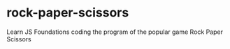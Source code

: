 # rock-paper-scissors
Learn JS Foundations coding the program of the popular game Rock Paper Scissors
